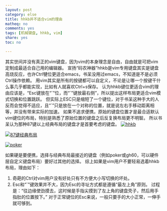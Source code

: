 ```yaml
---
layout: post 
category: else
title: hhkb并不适合vim的理由
matheq: no
comments: yes
tags: [机械键盘, hhkb, vim]
share: yes
toc: no

---
```


其实世间并没有真正的vim键盘，因为vim的本身理念是自由，自由就是可把vim定制成最适合自己用的编辑器。
宣扬“码农神器”hhkb是vim专用键盘其实是键盘高烧反应，也许Ctrl犍位更适合emacs，书呆没用过emacs，不知道是不是必须Ctrl操作依赖。
用vim其实是所有的按键都可以自定义，不论是让哪一个按键干什么事几乎都能实现，比如有人就喜欢Ctrl+s保存。
认为hhkb键位更适合vim的理由应该是，“Esc键放在“\`”位，而“\`”键放最右侧”，所以提出这样布局更适合vim模式切换和位置跳跃。
但实际上ESC只是缩短了一个键位，对于书呆这种手大的人反而会觉得不适应，且“`”只是放在一个对称的位置，就是说左右手移动距离相等，并没有带来实际的加速。
如果不追求便携，原始的键盘位置才是最合适默认vim键位的布局，特别是熟悉了原始位置的键盘之后反复换布局更不明智。
所以书呆认为那种87键以上经典布局的键盘才是首要考虑的键盘。
<a class="fancybox" rel="gallery1" href="http://ww4.sinaimg.cn/large/61dccbaajw1etieqnsb67j20m80etdhq.jpg" title="hhkb"><img src="http://ww4.sinaimg.cn/large/61dccbaajw1etieqnsb67j20m80etdhq.jpg" alt="hhkb" /></a>

<a class="fancybox" rel="gallery1" href="http://ww1.sinaimg.cn/large/61dccbaajw1etieqo2bykg20m80bqtdn.gif" title="87键经典布局"><img src="http://ww1.sinaimg.cn/large/61dccbaajw1etieqo2bykg20m80bqtdn.gif" alt="87键经典布局" /></a>

<a class="fancybox" rel="gallery1" href="http://ww3.sinaimg.cn/large/61dccbaajw1etiex27lfej20mj09cq3k.jpg" title="poker"><img src="http://ww3.sinaimg.cn/large/61dccbaajw1etiex27lfej20mj09cq3k.jpg" alt="poker" /></a>

如果硬是要便携，选择与经典布局最接近的键盘（例如poker或gh60，可以硬件层自定义键盘布局）要好过其他的选择。
综上如果是vim用户不要轻易选着hhkb布局，理由如下：

1. 奇葩的Ctrl对vim用户没有好处只有不方便大小写切换的坏处。
2. Esc和“\`”键效果并不大，因为Esc的寻址方式都是遵循“最左上角”原则。
过程是：“往边缘使劲摸去，这时候是手指尖摸到了左上角的键盘壳子，然后用手指肚的位置按下。”
对于正常键位的Esc来说，一般只要手的大小正常，一伸手就可够到。
